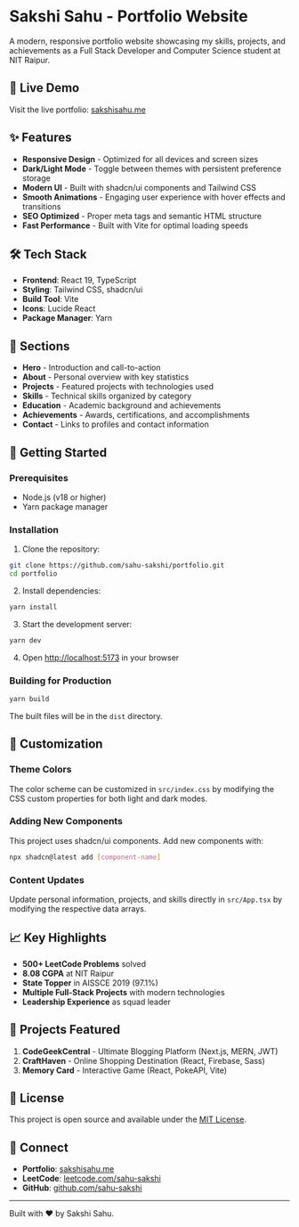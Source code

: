 # Sakshi Sahu - Portfolio Website

A modern, responsive portfolio website showcasing my skills, projects, and achievements as a Full Stack Developer and Computer Science student at NIT Raipur.

## 🚀 Live Demo

Visit the live portfolio: [sakshisahu.me](https://sakshisahu.me)

## ✨ Features

- **Responsive Design** - Optimized for all devices and screen sizes
- **Dark/Light Mode** - Toggle between themes with persistent preference storage
- **Modern UI** - Built with shadcn/ui components and Tailwind CSS
- **Smooth Animations** - Engaging user experience with hover effects and transitions
- **SEO Optimized** - Proper meta tags and semantic HTML structure
- **Fast Performance** - Built with Vite for optimal loading speeds

## 🛠️ Tech Stack

- **Frontend**: React 19, TypeScript
- **Styling**: Tailwind CSS, shadcn/ui
- **Build Tool**: Vite
- **Icons**: Lucide React
- **Package Manager**: Yarn

## 📱 Sections

- **Hero** - Introduction and call-to-action
- **About** - Personal overview with key statistics
- **Projects** - Featured projects with technologies used
- **Skills** - Technical skills organized by category
- **Education** - Academic background and achievements
- **Achievements** - Awards, certifications, and accomplishments
- **Contact** - Links to profiles and contact information

## 🚀 Getting Started

### Prerequisites

- Node.js (v18 or higher)
- Yarn package manager

### Installation

1. Clone the repository:

```bash
git clone https://github.com/sahu-sakshi/portfolio.git
cd portfolio
```

2. Install dependencies:

```bash
yarn install
```

3. Start the development server:

```bash
yarn dev
```

4. Open [http://localhost:5173](http://localhost:5173) in your browser

### Building for Production

```bash
yarn build
```

The built files will be in the `dist` directory.

## 🎨 Customization

### Theme Colors

The color scheme can be customized in `src/index.css` by modifying the CSS custom properties for both light and dark modes.

### Adding New Components

This project uses shadcn/ui components. Add new components with:

```bash
npx shadcn@latest add [component-name]
```

### Content Updates

Update personal information, projects, and skills directly in `src/App.tsx` by modifying the respective data arrays.

## 📈 Key Highlights

- **500+ LeetCode Problems** solved
- **8.08 CGPA** at NIT Raipur
- **State Topper** in AISSCE 2019 (97.1%)
- **Multiple Full-Stack Projects** with modern technologies
- **Leadership Experience** as squad leader

## 🌟 Projects Featured

1. **CodeGeekCentral** - Ultimate Blogging Platform (Next.js, MERN, JWT)
2. **CraftHaven** - Online Shopping Destination (React, Firebase, Sass)
3. **Memory Card** - Interactive Game (React, PokeAPI, Vite)

## 📄 License

This project is open source and available under the [MIT License](LICENSE).

## 🤝 Connect

- **Portfolio**: [sakshisahu.me](https://sakshisahu.me)
- **LeetCode**: [leetcode.com/sahu-sakshi](https://leetcode.com/sahu-sakshi)
- **GitHub**: [github.com/sahu-sakshi](https://github.com/sahu-sakshi)

---

Built with ❤️ by Sakshi Sahu.
